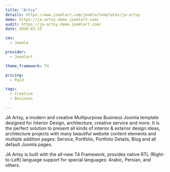 ```yaml
---
title: "Artsy"
details: https://www.joomlart.com/joomla/templates/ja-artsy
demo: https://ja-artsy.demo.joomlart.com/
audit: https://ja-artsy.demo.joomlart.com/
date: 2020-03-23

cms: 
  - Joomla

provider:
  - Joomlart

theme_framework: T4

pricing:
  - Paid

tags:
  - Creative
  - Business

---
```


JA Artsy, a modern and creative Multipurpose Business Joomla template designed for Interior Design, architecture, creative service and more. It is the perfect solution to present all kinds of interior & exterior design ideas, architecture projects with many beautiful website content elements and multiple addition pages: Service, Portfolio, Portfolio Details, Blog and all default Joomla pages.

JA Artsy is built with the all-new T4 Framework, provides native RTL (Right-to-Left) language support for special languages: Arabic, Persian, and others.